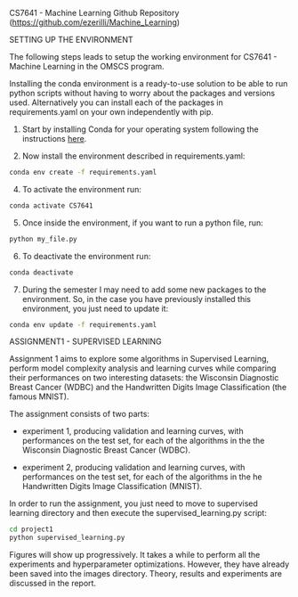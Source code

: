 CS7641 - Machine Learning Github Repository (https://github.com/ezerilli/Machine_Learning)

SETTING UP THE ENVIRONMENT

The following steps leads to setup the working environment for CS7641 - Machine Learning 
in the OMSCS program.

Installing the conda environment is a ready-to-use solution to be able to run python 
scripts without having to worry about the packages and versions used. Alternatively you 
can install each of the packages in requirements.yaml on your own independently with pip.

1. Start by installing Conda for your operating system following the 
instructions [here](https://conda.io/docs/user-guide/install/index.html).

2. Now install the environment described in requirements.yaml:
```bash
conda env create -f requirements.yaml
```

4. To activate the environment run:
```bash
conda activate CS7641
```

5. Once inside the environment, if you want to run a python file, run:
```bash
python my_file.py
```

6. To deactivate the environment run:
```bash
conda deactivate
```

7. 	During the semester I may need to add some new packages to the environment. So, in
the case you have previously installed this environment, you just need to update it:
```bash
conda env update -f requirements.yaml
```

ASSIGNMENT1 - SUPERVISED LEARNING

Assignment 1 aims to explore some algorithms in Supervised Learning, perform model 
complexity analysis and learning curves while comparing their performances on two 
interesting datasets: the Wisconsin Diagnostic Breast Cancer (WDBC) and the Handwritten 
Digits Image Classification (the famous MNIST).

The assignment consists of two parts: 

- experiment 1, producing validation and learning curves, with performances on the test 
set, for each of the algorithms in the the Wisconsin Diagnostic Breast Cancer (WDBC).

- experiment 2, producing validation and learning curves, with performances on the test 
set, for each of the algorithms in the he Handwritten Digits Image Classification (MNIST).

In order to run the assignment, you just need to move to supervised learning directory and 
then execute the supervised_learning.py script:
```bash
cd project1
python supervised_learning.py
```
Figures will show up progressively. It takes a while to perform all the experiments 
and hyperparameter optimizations. However, they have already been saved into the 
images directory. Theory, results and experiments are discussed in the report.
